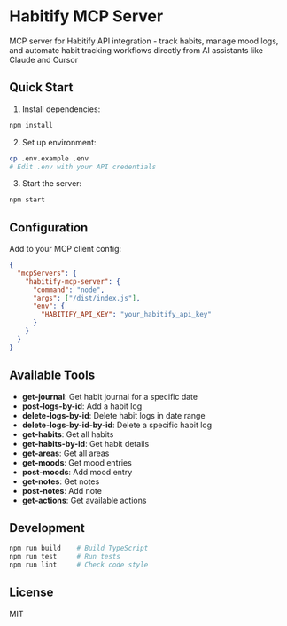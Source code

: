 # Habitify MCP Server

MCP server for Habitify API integration - track habits, manage mood logs, and automate habit tracking workflows directly from AI assistants like Claude and Cursor

## Quick Start

1. Install dependencies:

```bash
npm install
```

2. Set up environment:

```bash
cp .env.example .env
# Edit .env with your API credentials
```

3. Start the server:

```bash
npm start
```

## Configuration

Add to your MCP client config:

```json
{
  "mcpServers": {
    "habitify-mcp-server": {
      "command": "node",
      "args": ["/dist/index.js"],
      "env": {
        "HABITIFY_API_KEY": "your_habitify_api_key"
      }
    }
  }
}
```

## Available Tools

- **get-journal**: Get habit journal for a specific date
- **post-logs-by-id**: Add a habit log
- **delete-logs-by-id**: Delete habit logs in date range
- **delete-logs-by-id-by-id**: Delete a specific habit log
- **get-habits**: Get all habits
- **get-habits-by-id**: Get habit details
- **get-areas**: Get all areas
- **get-moods**: Get mood entries
- **post-moods**: Add mood entry
- **get-notes**: Get notes
- **post-notes**: Add note
- **get-actions**: Get available actions

## Development

```bash
npm run build    # Build TypeScript
npm run test     # Run tests
npm run lint     # Check code style
```

## License

MIT
